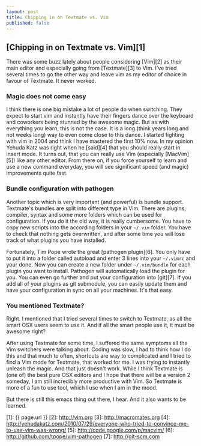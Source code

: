 ```yaml
---
layout: post
title: Chipping in on Textmate vs. Vim
published: false
---
```


## [Chipping in on Textmate vs. Vim][1]

There was some buzz lately about people considering [Vim][2] as their main
editor and especially going from [Textmate][3] to Vim. I've tried several times to
go the other way and leave vim as my editor of choice in favour of Textmate. It
never worked.

### Magic does not come easy
I think there is one big mistake a lot of people do when switching. They expect to start
vim and instantly have their fingers dance over the keyboard and coworkers
being stunned by the awesome magic. But as with everything you learn, this is
not the case. It is a long (think years long and not weeks long) way to even
come close to this dance. I started fighting with vim in 2004 and think I have
mastered the first 10% now. In my opinion Yehuda Katz was right when he [said][4]
that you should really start in insert mode. It turns out, that you can really
use Vim (especially [MacVim][5]) like any other editor. From there on, if you
force yourself to learn and use a new command everyday, you will see
significant speed (and magic) improvements quite fast.

### Bundle configuration with pathogen
Another topic which is very important (and powerful) is bundle support.
Textmate's bundles are split into different type in Vim. There are plugins,
compiler, syntax and some more folders which can be used for configuration. If
you do it the old way, it is really cumbersome. You have to copy new scripts
into the according folders in your `~/.vim` folder. You have to check that
nothing gets overwritten, and after some time you will lose track of what
plugins you have installed.

Fortunately, Tim Pope wrote the great [pathogen plugin][6]. You only have to
put it into a folder called autoload and enter 3 lines into your `~/.vimrc` and
your done. Now you can create a new folder under `~/.vim/bundle` for each
plugin you want to install. Pathogen will automatically load the plugin for
you. You can even go further and put your configuration into [git][7].
If you add all of your plugins as git submodule, you can easily update them and
have your configuration in sync on all your machines. It's that easy.

### You mentioned Textmate?
Right. I mentioned that I tried several times to switch to Textmate, as all the
smart OSX users seem to use it. And if all the smart people use it, it must be
awesome right?

After using Textmate for some time, I suffered the same symptoms all the Vim
switchers were talking about. Coding was slow, I had to think how I do this and
that much to often, shortcuts are way to complicated and I tried to find a Vim
mode for Textmate, that worked for me. I was trying to instantly unleash the
magic. And that just doesn't work.
While I think Textmate is (one of) the best pure OSX editors and I hope that
there will be a version 2 someday, I am still incredibly more productive with
Vim. So Textmate is more of a fun to use tool, which I use when I am in the
mood.

But there is still this emacs thing out there, I hear. And it also wants to be
learned.

[1]: {{ page.url }}
[2]: http://vim.org
[3]: http://macromates.org
[4]: http://yehudakatz.com/2010/07/29/everyone-who-tried-to-convince-me-to-use-vim-was-wrong/
[5]: http://code.google.com/p/macvim/
[6]: http://github.com/tpope/vim-pathogen
[7]: http://git-scm.com
